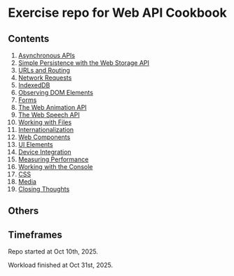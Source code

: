 # Exercise repo for Web API Cookbook

## Contents

1. [Asynchronous APIs](./1-async-api/1-async-api.md)
2. [Simple Persistence with the Web Storage API](./2-simple-persistence/2-simple-persistence.md)
3. [URLs and Routing](./3-url-and-routing/3-url-and-routing.md)
4. [Network Requests](./4-network-request/4-network-request.md)
5. [IndexedDB](./5-indexeddb/5-indexeddb.md)
6. [Observing DOM Elements](./6-observing-dom-elements/6-observing-dom-elements.md)
7. [Forms](./7-form/7-form.md)
8. [The Web Animation API](./8-web-animation/8-web-animation.md)
9. [The Web Speech API](./9-web-speech/9-web-speech.md)
10. [Working with Files](./10-files/10-files.md)
11. [Internationalization](./11-i18n/11-i18n.md)
12. [Web Components](./12-web-component/12-web-component.md)
13. [UI Elements](./13-ui-elements/13-ui-elements.md)
14. [Device Integration](./14-device-integration/14-device-integration.md)
15. [Measuring Performance](./15-measuring-performance/15-measuring-performance.md)
16. [Working with the Console](./16-working-with-the-console/16-working-with-the-console.md)
17. [CSS](./17-css/17-css.md)
18. [Media](./18-media/18-media.md)
19. [Closing Thoughts](./19-closing.md)

## Others

## Timeframes

Repo started at Oct 10th, 2025.

Workload finished at Oct 31st, 2025.
